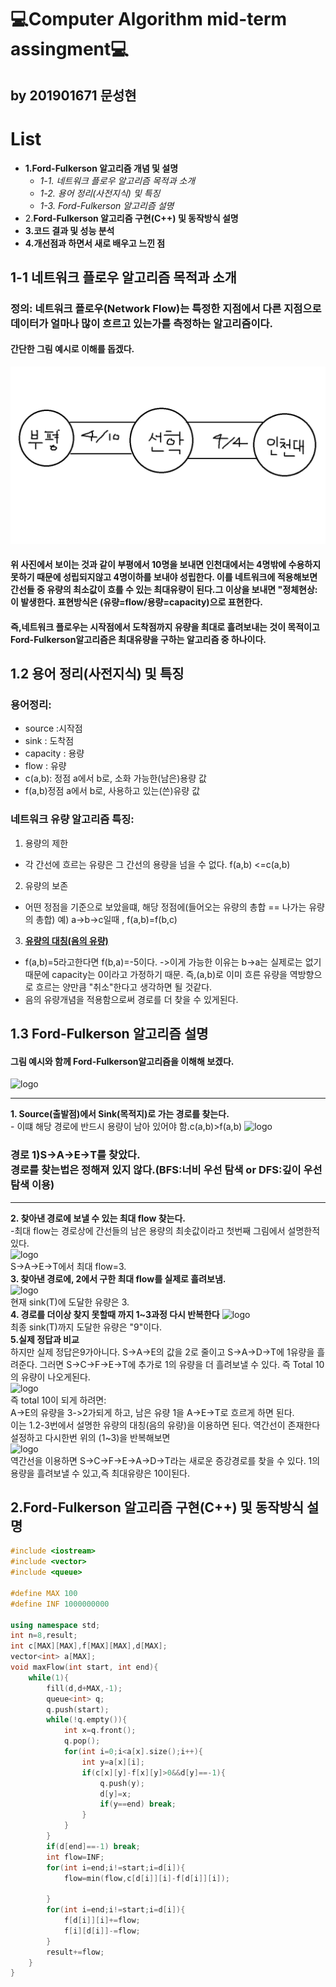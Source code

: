 💻Computer Algorithm mid-term assingment💻
===========================================
by 201901671 문성현
-----------------------
# List
- **1.Ford-Fulkerson 알고리즘 개념 및 설명**
    - *1-1. 네트워크 플로우 알고리즘 목적과 소개*
    - *1-2. 용어 정리(사전지식) 및 특징*
    - *1-3. Ford-Fulkerson 알고리즘 설명*
- 2.**Ford-Fulkerson 알고리즘 구현(C++) 및 동작방식 설명**
- **3.코드 결과 및 성능 분석**
- **4.개선점과 하면서 새로 배우고 느낀 점**

## 1-1 네트워크 플로우 알고리즘 목적과 소개
### 정의: 네트워크 플로우(Network Flow)는 특정한 지점에서 다른 지점으로 데이터가 얼마나 많이 흐르고 있는가를 측정하는 알고리즘이다.
#### 간단한 그림 예시로 이해를 돕겠다.
![Alt text](https://github.com/sunghyun0610/Computer-Algorithm/blob/main/%EB%84%A4%ED%8A%B8%EC%9B%8C%ED%81%AC%20%ED%94%8C%EB%A1%9C%EC%9A%B0.gif)
#### 위 사진에서 보이는 것과 같이 부평에서 10명을 보내면 인천대에서는 4명밖에 수용하지 못하기 때문에 성립되지않고 4명이하를 보내야 성립한다. 이를 네트워크에 적용해보면 간선들 중 유량의 최소값이 흐를 수 있는 최대유량이 된다.그 이상을 보내면 "정체현상:이 발생한다. 표현방식은 (유량=flow/용량=capacity)으로 표현한다.
#### 즉,네트워크 플로우는 시작점에서 도착점까지 유량을 최대로 흘려보내는 것이 목적이고 Ford-Fulkerson알고리즘은 최대유량을 구하는 알고리즘 중 하나이다.
## 1.2 용어 정리(사전지식) 및 특징
### 용어정리:  
- source :시작점
- sink : 도착점
- capacity : 용량
- flow : 유량
- c(a,b): 정점 a에서 b로, 소화 가능한(남은)용량 값
- f(a,b)정점 a에서 b로, 사용하고 있는(쓴)유량 값
### 네트워크 유량 알고리즘 특징:
1. 용량의 제한
- 각 간선에 흐르는 유량은 그 간선의 용량을 넘을 수 없다. f(a,b) <=c(a,b)
2. 유량의 보존
- 어떤 정점을 기준으로 보았을떄, 해당 정점에(들어오는 유량의 총합 == 나가는 유량의 총합) 예) a->b->c일때 , f(a,b)=f(b,c)
3. <u>**유량의 대칭(음의 유량)**</u>
- f(a,b)=5라고한다면 f(b,a)=-5이다. ->이게 가능한 이유는 b->a는 실제로는 없기 때문에 capacity는 0이라고 가정하기 때문. 즉,(a,b)로 이미 흐른 유량을 역방향으로 흐르는 양만큼 "취소"한다고 생각하면 될 것같다.
- 음의 유량개념을 적용함으로써 경로를 더 찾을 수 있게된다.

## 1.3 Ford-Fulkerson 알고리즘 설명
#### 그림 예시와 함께 Ford-Fulkerson알고리즘을 이해해 보겠다.
![logo](https://gseok.gitbooks.io/algorithm/content/assets/network-flow1.png)
***
**1. Source(출발점)에서 Sink(목적지)로 가는 경로를 찾는다.**
    <br>- 이떄 해당 경로에 반드시 용량이 남아 있어야 함.c(a,b)>f(a,b)
![logo](https://gseok.gitbooks.io/algorithm/content/assets/network-flow2.png)
### 경로 1)S->A->E->T를 찾았다.<br>경로를 찾는법은 정해져 있지 않다.(BFS:너비 우선 탐색 or DFS:깊이 우선 탐색 이용)
-----
**2. 찾아낸 경로에 보낼 수 있는 최대 flow 찾는다.**
    <br>-최대 flow는 경로상에 간선들의 남은 용량의 최솟값이라고 첫번째 그림에서 설명한적 있다.
    <br>![logo](https://gseok.gitbooks.io/algorithm/content/assets/network-flow3.png)
<br>S->A->E->T에서 최대 flow=3.
**<br>3. 찾아낸 경로에, 2에서 구한 최대 flow를 실제로 흘려보냄.**
<br>![logo](https://gseok.gitbooks.io/algorithm/content/assets/network-flow4.png)
<br> 현재 sink(T)에 도달한 유량은 3.
<br>**4. 경로를 더이상 찾지 못할때 까지 1~3과정 다시 반복한다**
![logo](https://gseok.gitbooks.io/algorithm/content/assets/network-flow6.png)
<br>최종 sink(T)까지 도달한 유량은 "9"이다.
<br>**5.실제 정답과 비교**
<br> 하지만 실제 정답은9가아니다. S->A->E의 값을 2로 줄이고 S->A->D->T에 1유량을 흘려준다. 그러면 S->C->F->E->T에 추가로 1의 유량을 더 흘려보낼 수 있다. 즉 Total 10의 유량이 나오게된다.
<br>![logo](https://gseok.gitbooks.io/algorithm/content/assets/network-flow7.png)
<br>즉 total 10이 되게 하려면:
<br> A->E의 유량을 3->2가되게 하고, 남은 유량 1을 A->E->T로 흐르게 하면 된다.
<br>이는 1.2-3번에서 설명한 유량의 대칭(음의 유량)을 이용하면 된다. 역간선이 존재한다 설정하고 다시한번 위의 (1~3)을 반복해보면
<br>![logo](https://gseok.gitbooks.io/algorithm/content/assets/network-flow12.png)
<br>역간선을 이용하면 S->C->F->E->A->D->T라는 새로운 증강경로를 찾을 수 있다. 1의 용량을 흘려보낼 수 있고,즉 최대유량은 10이된다.
## **2.Ford-Fulkerson 알고리즘 구현(C++) 및 동작방식 설명**
```C++
#include <iostream>
#include <vector>
#include <queue>

#define MAX 100
#define INF 1000000000

using namespace std;
int n=8,result;
int c[MAX][MAX],f[MAX][MAX],d[MAX];
vector<int> a[MAX];
void maxFlow(int start, int end){
    while(1){
        fill(d,d+MAX,-1);
        queue<int> q;
        q.push(start);
        while(!q.empty()){
            int x=q.front();
            q.pop();
            for(int i=0;i<a[x].size();i++){
                int y=a[x][i];
                if(c[x][y]-f[x][y]>0&&d[y]==-1){
                    q.push(y);
                    d[y]=x;
                    if(y==end) break;
                }
            }
        }
        if(d[end]==-1) break;
        int flow=INF;
        for(int i=end;i!=start;i=d[i]){
            flow=min(flow,c[d[i]][i]-f[d[i]][i]);

        }
        for(int i=end;i!=start;i=d[i]){
            f[d[i]][i]+=flow;
            f[i][d[i]]-=flow;
        }
        result+=flow;
    }
}
```
 